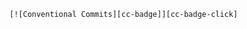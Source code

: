 ```badge
[![Conventional Commits][cc-badge]][cc-badge-click]
```

[cc-badge]: https://img.shields.io/badge/Conventional%20Commits-1.0.0-%23FE5196?logo=conventionalcommits&logoColor=white
[cc-badge-click]: https://conventionalcommits.org
